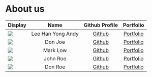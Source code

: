 # About us

Display | Name | Github Profile | Portfolio 
--------|:----:|:--------------:|:---------:
![](https://via.placeholder.com/100.png?text=Photo) | Lee Han Yong Andy | [Github](https://github.com/LeeHanYongAndy) | [Portfolio](docs/team/johndoe.md)
![](https://via.placeholder.com/100.png?text=Photo) | Don Joe | [Github](https://github.com/) | [Portfolio](docs/team/johndoe.md)
![](https://via.placeholder.com/100.png?text=Photo) | Mark Low | [Github](https://github.com/marklowsk) | [Portfolio](docs/team/johndoe.md)
![](https://via.placeholder.com/100.png?text=Photo) | John Roe | [Github](https://github.com/) | [Portfolio](docs/team/johndoe.md)
![](https://via.placeholder.com/100.png?text=Photo) | Don Roe | [Github](https://github.com/) | [Portfolio](docs/team/johndoe.md)
